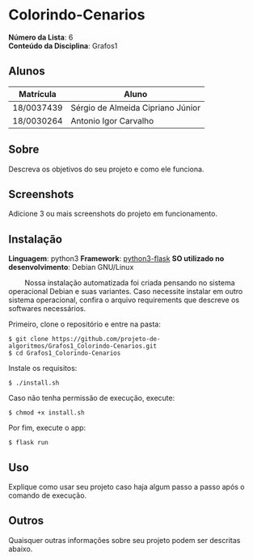 # Colorindo-Cenarios

**Número da Lista**: 6<br>
**Conteúdo da Disciplina**: Grafos1<br>

## Alunos
|Matrícula | Aluno |
| -- | -- |
| 18/0037439  |  Sérgio de Almeida Cipriano Júnior |
| 18/0030264  |  Antonio Igor Carvalho |

## Sobre 
Descreva os objetivos do seu projeto e como ele funciona. 

## Screenshots
Adicione 3 ou mais screenshots do projeto em funcionamento.

## Instalação 
**Linguagem**: python3
**Framework**: [python3-flask](https://flask.palletsprojects.com/en/1.1.x/)
**SO utilizado no desenvolvimento**: Debian GNU/Linux

&emsp;&emsp; Nossa instalação automatizada foi criada pensando no sistema operacional Debian e suas variantes. Caso necessite instalar em outro sistema operacional, confira o arquivo requirements que descreve os softwares necessários.

Primeiro, clone o repositório e entre na pasta:

```
$ git clone https://github.com/projeto-de-algoritmos/Grafos1_Colorindo-Cenarios.git
$ cd Grafos1_Colorindo-Cenarios
```

Instale os requisitos:

```
$ ./install.sh
```

Caso não tenha permissão de execução, execute:

```
$ chmod +x install.sh
```

Por fim, execute o app:

```
$ flask run
```

## Uso 
Explique como usar seu projeto caso haja algum passo a passo após o comando de execução.

## Outros 
Quaisquer outras informações sobre seu projeto podem ser descritas abaixo.




